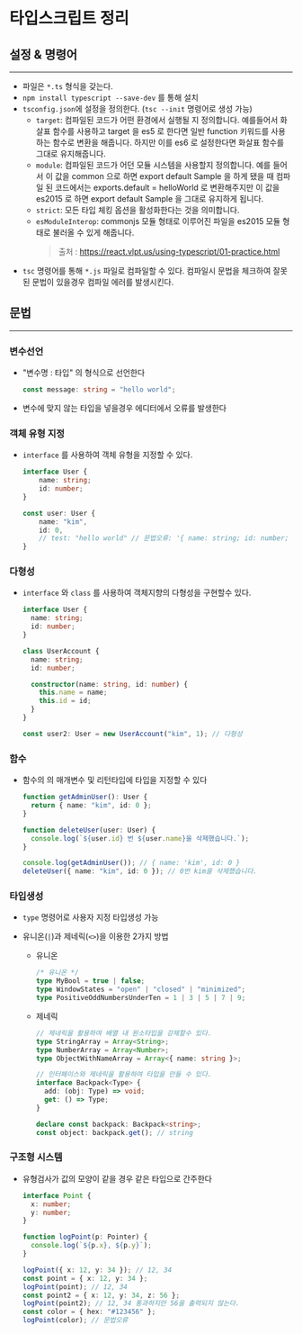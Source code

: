 # 타입스크립트 정리

## 설정 & 명령어

---

- 파일은 `*.ts` 형식을 갖는다.
- `npm install typescript --save-dev` 를 통해 설치
- `tsconfig.json`에 설정을 정의한다. (`tsc --init` 명령어로 생성 가능)
  - `target`: 컴파일된 코드가 어떤 환경에서 실행될 지 정의합니다. 예를들어서 화살표 함수를 사용하고 target 을 es5 로 한다면 일반 function 키워드를 사용하는 함수로 변환을 해줍니다. 하지만 이를 es6 로 설정한다면 화살표 함수를 그대로 유지해줍니다.
  - `module`: 컴파일된 코드가 어던 모듈 시스템을 사용할지 정의합니다. 예를 들어서 이 값을 common 으로 하면 export default Sample 을 하게 됐을 때 컴파일 된 코드에서는 exports.default = helloWorld 로 변환해주지만 이 값을 es2015 로 하면 export default Sample 을 그대로 유지하게 됩니다.
  - `strict`: 모든 타입 체킹 옵션을 활성화한다는 것을 의미합니다.
  - `esModuleInterop`: commonjs 모듈 형태로 이루어진 파일을 es2015 모듈 형태로 불러올 수 있게 해줍니다.
    > 출처 : https://react.vlpt.us/using-typescript/01-practice.html
- `tsc` 명령어를 통해 `*.js` 파일로 컴파일할 수 있다. 컴파일시 문법을 체크하여 잘못된 문법이 있을경우 컴파일 에러를 발생시킨다.

## 문법

---

### 변수선언

- "변수명 : 타입" 의 형식으로 선언한다
  ```typescript
  const message: string = "hello world";
  ```
- 변수에 맞지 않는 타입을 넣을경우 에디터에서 오류를 발생한다

### 객체 유형 지정

- `interface` 를 사용하여 객체 유형을 지정할 수 있다.

  ```typescript
  interface User {
      name: string;
      id: number;
  }

  const user: User {
      name: "kim",
      id: 0,
      // test: "hello world" // 문법오류: '{ name: string; id: number; test: string; }' 형식은 'User' 형식에 할당할 수 없습니다.
  }
  ```

### 다형성

- `interface` 와 `class` 를 사용하여 객체지향의 다형성을 구현할수 있다.

  ```typescript
  interface User {
    name: string;
    id: number;
  }

  class UserAccount {
    name: string;
    id: number;

    constructor(name: string, id: number) {
      this.name = name;
      this.id = id;
    }
  }

  const user2: User = new UserAccount("kim", 1); // 다형성
  ```

### 함수

- 함수의 의 매개변수 및 리턴타입에 타입을 지정할 수 있다

  ```typescript
  function getAdminUser(): User {
    return { name: "kim", id: 0 };
  }

  function deleteUser(user: User) {
    console.log(`${user.id} 번 ${user.name}을 삭제했습니다.`);
  }

  console.log(getAdminUser()); // { name: 'kim', id: 0 }
  deleteUser({ name: "kim", id: 0 }); // 0번 kim을 삭제했습니다.
  ```

### 타입생성

- `type` 명령어로 사용자 지정 타입생성 가능
- 유니온(`|`)과 제네릭(`<>`)을 이용한 2가지 방법

  - 유니온

    ```typescript
    /* 유니온 */
    type MyBool = true | false;
    type WindowStates = "open" | "closed" | "minimized";
    type PositiveOddNumbersUnderTen = 1 | 3 | 5 | 7 | 9;
    ```

  - 제네릭

    ```typescript
    // 제네릭을 활용하여 배열 내 원소타입을 강제할수 있다.
    type StringArray = Array<String>;
    type NumberArray = Array<Number>;
    type ObjectWithNameArray = Array<{ name: string }>;

    // 인터페이스와 제네릭을 활용하여 타입을 만들 수 있다.
    interface Backpack<Type> {
      add: (obj: Type) => void;
      get: () => Type;
    }

    declare const backpack: Backpack<string>;
    const object: backpack.get(); // string
    ```

### 구조형 시스템

- 유형검사가 값의 모양이 같을 경우 같은 타입으로 간주한다

  ```typescript
  interface Point {
    x: number;
    y: number;
  }

  function logPoint(p: Pointer) {
    console.log(`${p.x}, ${p.y}`);
  }

  logPoint({ x: 12, y: 34 }); // 12, 34
  const point = { x: 12, y: 34 };
  logPoint(point); // 12, 34
  const point2 = { x: 12, y: 34, z: 56 };
  logPoint(point2); // 12, 34 통과하지만 56을 출력되지 않는다.
  const color = { hex: "#123456" };
  logPoint(color); // 문법오류
  ```
